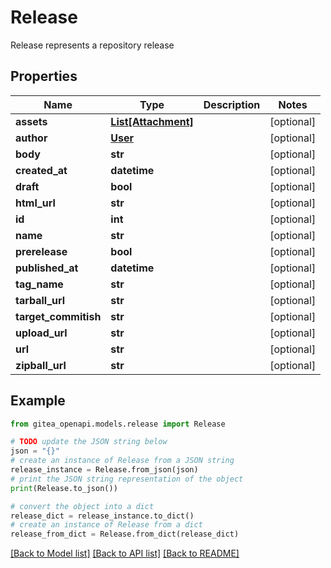 # Release

Release represents a repository release

## Properties

Name | Type | Description | Notes
------------ | ------------- | ------------- | -------------
**assets** | [**List[Attachment]**](Attachment.md) |  | [optional] 
**author** | [**User**](User.md) |  | [optional] 
**body** | **str** |  | [optional] 
**created_at** | **datetime** |  | [optional] 
**draft** | **bool** |  | [optional] 
**html_url** | **str** |  | [optional] 
**id** | **int** |  | [optional] 
**name** | **str** |  | [optional] 
**prerelease** | **bool** |  | [optional] 
**published_at** | **datetime** |  | [optional] 
**tag_name** | **str** |  | [optional] 
**tarball_url** | **str** |  | [optional] 
**target_commitish** | **str** |  | [optional] 
**upload_url** | **str** |  | [optional] 
**url** | **str** |  | [optional] 
**zipball_url** | **str** |  | [optional] 

## Example

```python
from gitea_openapi.models.release import Release

# TODO update the JSON string below
json = "{}"
# create an instance of Release from a JSON string
release_instance = Release.from_json(json)
# print the JSON string representation of the object
print(Release.to_json())

# convert the object into a dict
release_dict = release_instance.to_dict()
# create an instance of Release from a dict
release_from_dict = Release.from_dict(release_dict)
```
[[Back to Model list]](../README.md#documentation-for-models) [[Back to API list]](../README.md#documentation-for-api-endpoints) [[Back to README]](../README.md)


